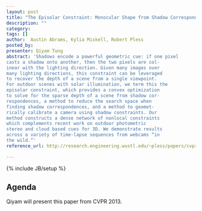 ```yaml
---
layout: post
title: "The Episolar Constraint: Monocular Shape from Shadow Correspondence"
description: ""
category: 
tags: []
author:  Austin Abrams, Kylia Miskell, Robert Pless
posted_by: 
presenter: Qiyam Tung
abstract: 'Shadows encode a powerful geometric cue: if one pixel
casts a shadow onto another, then the two pixels are col-
inear with the lighting direction. Given many images over
many lighting directions, this constraint can be leveraged
to recover the depth of a scene from a single viewpoint.
For outdoor scenes with solar illumination, we term this the
episolar constraint, which provides a convex optimization
to solve for the sparse depth of a scene from shadow cor-
respondences, a method to reduce the search space when
finding shadow correspondences, and a method to geomet-
rically calibrate a camera using shadow constraints. Our
method constructs a dense network of nonlocal constraints
which complements recent work on outdoor photometric
stereo and cloud based cues for 3D. We demonstrate results
across a variety of time-lapse sequences from webcams “in
the wild.”'
reference_url: http://research.engineering.wustl.edu/~pless/papers/cvpr2013episolar.pdf

---
```

{% include JB/setup %}

Agenda
------
Qiyam will present this paper from CVPR 2013.
